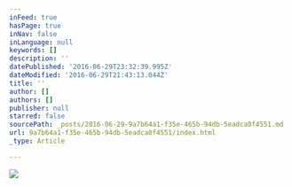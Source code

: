 ```yaml
---
inFeed: true
hasPage: true
inNav: false
inLanguage: null
keywords: []
description: ''
datePublished: '2016-06-29T23:32:39.995Z'
dateModified: '2016-06-29T21:43:13.044Z'
title: ''
author: []
authors: []
publisher: null
starred: false
sourcePath: _posts/2016-06-29-9a7b64a1-f35e-465b-94db-5eadca0f4551.md
url: 9a7b64a1-f35e-465b-94db-5eadca0f4551/index.html
_type: Article

---
```

![](https://the-grid-user-content.s3-us-west-2.amazonaws.com/baf144a4-0eaf-40b1-b1df-2409a7d23d78.jpg)